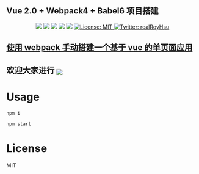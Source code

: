 ## Vue 2.0 + Webpack4 + Babel6 项目搭建

<p align="center">
  <img src="https://img.shields.io/badge/version-0.0.1-blue.svg?cacheSeconds=2592000" />
  <img src="https://img.shields.io/badge/vue-2.6.6-blue.svg" />
  <img src="https://img.shields.io/badge/webpack-4.29.3-blue.svg" />
  <img src="https://img.shields.io/badge/babel-6.26.3-blue.svg" />
  <img src="https://img.shields.io/badge/node-%3E%3D9.3.0-blue.svg" />
  <a href="https://github.com/kefranabg/readme-md-generator/blob/master/LICENSE">
    <img alt="License: MIT" src="https://img.shields.io/badge/License-MIT-yellow.svg" target="_blank" />
  </a>
  <a href="https://twitter.com/realRoyHsu">
    <img alt="Twitter: realRoyHsu" src="https://img.shields.io/twitter/follow/realRoyHsu.svg?style=social" target="_blank" />
  </a>
</p>

## [使用 webpack 手动搭建一个基于 vue 的单页面应用](https://effiego.com/2019/03/25/2019-03-25%20%E4%BD%BF%E7%94%A8webpack%E6%89%8B%E5%8A%A8%E6%90%AD%E5%BB%BA%E4%B8%80%E4%B8%AA%E5%9F%BA%E4%BA%8Evue%E7%9A%84%E5%8D%95%E9%A1%B5%E9%9D%A2%E5%BA%94%E7%94%A8/)

<h2 >
  欢迎大家进行 
  <a href="" target="_blank">
    <img style="margin-bottom:-5px" src="https://img.shields.io/github/forks/realRoyHsu/vue-Webpack4-Babel6.svg" />
  </a> 
</h2>

# Usage

```javascript
npm i

npm start
```

# License

MIT
